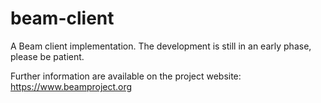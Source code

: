 beam-client
===========

A Beam client implementation. The development is still in an early phase, please be patient.

Further information are available on the project website: https://www.beamproject.org
